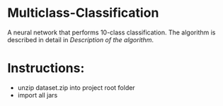 # Multiclass-Classification
A neural network that performs 10-class classification.
The algorithm is described in detail in *Description of the algorithm*.

# Instructions:
- unzip dataset.zip into project root folder
- import all jars

